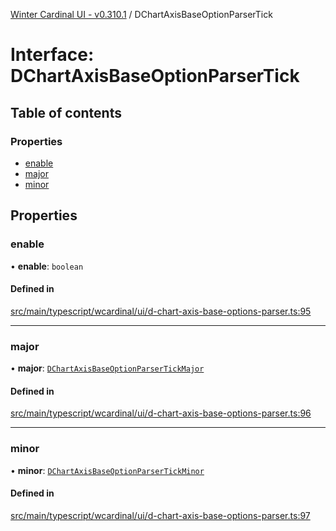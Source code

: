 [Winter Cardinal UI - v0.310.1](../index.md) / DChartAxisBaseOptionParserTick

# Interface: DChartAxisBaseOptionParserTick

## Table of contents

### Properties

- [enable](DChartAxisBaseOptionParserTick.md#enable)
- [major](DChartAxisBaseOptionParserTick.md#major)
- [minor](DChartAxisBaseOptionParserTick.md#minor)

## Properties

### enable

• **enable**: `boolean`

#### Defined in

[src/main/typescript/wcardinal/ui/d-chart-axis-base-options-parser.ts:95](https://github.com/winter-cardinal/winter-cardinal-ui/blob/v0.310.1/src/main/typescript/wcardinal/ui/d-chart-axis-base-options-parser.ts#L95)

___

### major

• **major**: [`DChartAxisBaseOptionParserTickMajor`](DChartAxisBaseOptionParserTickMajor.md)

#### Defined in

[src/main/typescript/wcardinal/ui/d-chart-axis-base-options-parser.ts:96](https://github.com/winter-cardinal/winter-cardinal-ui/blob/v0.310.1/src/main/typescript/wcardinal/ui/d-chart-axis-base-options-parser.ts#L96)

___

### minor

• **minor**: [`DChartAxisBaseOptionParserTickMinor`](DChartAxisBaseOptionParserTickMinor.md)

#### Defined in

[src/main/typescript/wcardinal/ui/d-chart-axis-base-options-parser.ts:97](https://github.com/winter-cardinal/winter-cardinal-ui/blob/v0.310.1/src/main/typescript/wcardinal/ui/d-chart-axis-base-options-parser.ts#L97)
